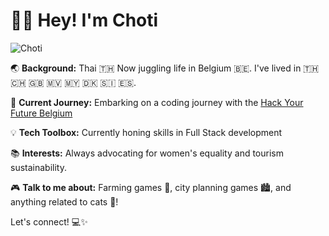 # 👋🏽 Hey! I'm Choti

![Choti](https://choti-portfolio.netlify.app/images/profile_photo.png)

🌏 **Background:** Thai 🇹🇭 Now juggling life in Belgium 🇧🇪. I've lived in 🇹🇭 🇨🇭
🇬🇧 🇲🇻 🇲🇾 🇩🇰 🇸🇮 🇪🇸.

🚀 **Current Journey:** Embarking on a coding journey with the
[Hack Your Future Belgium](https://github.com/HackYourFutureBelgium)

💡 **Tech Toolbox:** Currently honing skills in Full Stack development

📚 **Interests:** Always advocating for women's equality and tourism
sustainability.

🎮 **Talk to me about:** Farming games 🌱, city planning games 🏙️, and anything
related to cats 🐾!

Let's connect! 💻✨
